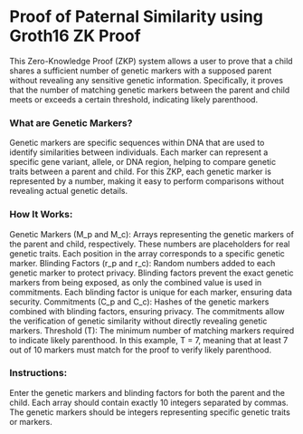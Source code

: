 # Proof of Paternal Similarity using Groth16 ZK Proof

This Zero-Knowledge Proof (ZKP) system allows a user to prove that a child shares a sufficient number of genetic markers with a supposed parent without revealing any sensitive genetic information. Specifically, it proves that the number of matching genetic markers between the parent and child meets or exceeds a certain threshold, indicating likely parenthood.

### What are Genetic Markers?

Genetic markers are specific sequences within DNA that are used to identify similarities between individuals. Each marker can represent a specific gene variant, allele, or DNA region, helping to compare genetic traits between a parent and child. For this ZKP, each genetic marker is represented by a number, making it easy to perform comparisons without revealing actual genetic details.

### How It Works:

Genetic Markers (M_p and M_c): Arrays representing the genetic markers of the parent and child, respectively. These numbers are placeholders for real genetic traits. Each position in the array corresponds to a specific genetic marker.
Blinding Factors (r_p and r_c): Random numbers added to each genetic marker to protect privacy. Blinding factors prevent the exact genetic markers from being exposed, as only the combined value is used in commitments. Each blinding factor is unique for each marker, ensuring data security.
Commitments (C_p and C_c): Hashes of the genetic markers combined with blinding factors, ensuring privacy. The commitments allow the verification of genetic similarity without directly revealing genetic markers.
Threshold (T): The minimum number of matching markers required to indicate likely parenthood. In this example, T = 7, meaning that at least 7 out of 10 markers must match for the proof to verify likely parenthood.

### Instructions:
Enter the genetic markers and blinding factors for both the parent and the child. Each array should contain exactly 10 integers separated by commas. The genetic markers should be integers representing specific genetic traits or markers.